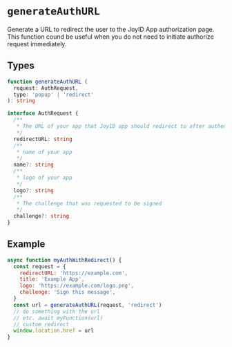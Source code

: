 # `generateAuthURL`

Generate a URL to redirect the user to the JoyID App authorization page. This function cound be useful when you do not need to initiate authorize request immediately.

## Types

```typescript
function generateAuthURL (
  request: AuthRequest,
  type: 'popup' | 'redirect'
): string

interface AuthRequest {
  /**
   * The URL of your app that JoyID app should redirect to after authentication
   */
  redirectURL: string
  /**
   * name of your app
   */
  name?: string
  /**
   * logo of your app
   */
  logo?: string
  /**
   * The challenge that was requested to be signed
   */
  challenge?: string
}
```

## Example

```js
async function myAuthWithRedirect() {
  const request = {
    redirectURL: 'https://example.com',
    title: 'Example App',
    logo: 'https://example.com/logo.png',
    challenge: 'Sign this message',
  }
  const url = generateAuthURL(request, 'redirect')
  // do something with the url
  // etc. await myFunction(url)
  // custom redirect
  window.location.href = url
}
```
